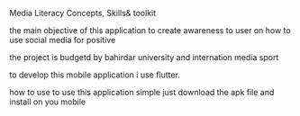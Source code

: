 Media Literacy
Concepts, Skills& toolkit

the main objective of this application to create awareness  to user on how to use social media for positive

the project is budgetd by bahirdar university and internation media sport 

to develop this mobile application i use flutter.

  how to use
 to use this application simple just download the apk file and install on you mobile
